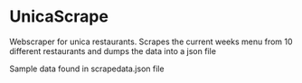 # UnicaScrape
Webscraper for unica restaurants. Scrapes the current weeks menu from 10 different restaurants and dumps the data into a json file

Sample data found in scrapedata.json file
